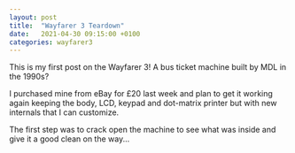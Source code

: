 ```yaml
---
layout: post
title:  "Wayfarer 3 Teardown"
date:   2021-04-30 09:15:00 +0100
categories: wayfarer3
---
```

This is my first post on the Wayfarer 3! A bus ticket machine built by MDL in the 1990s?

I purchased mine from eBay for £20 last week and plan to get it working again keeping the body, LCD, keypad and dot-matrix printer but with new internals that I can customize.

The first step was to crack open the machine to see what was inside and give it a good clean on the way...